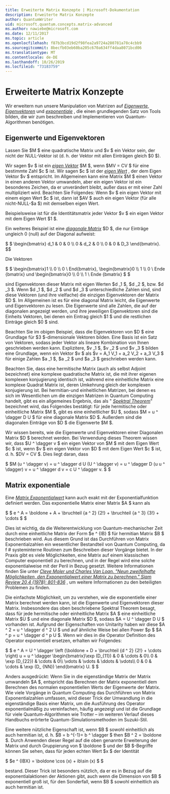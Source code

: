 ```yaml
---
title: Erweiterte Matrix Konzepte | Microsoft-Dokumentation
description: Erweiterte Matrix Konzepte
author: QuantumWriter
uid: microsoft.quantum.concepts.matrix-advanced
ms.author: nawiebe@microsoft.com
ms.date: 12/11/2017
ms.topic: article
ms.openlocfilehash: f87b3bcd19d2f98fea2a9724a280781a78c4cbb9
ms.sourcegitcommit: 8becfb03eb60ba205c670a634ff4daa8071bcd06
ms.translationtype: MT
ms.contentlocale: de-DE
ms.lasthandoff: 10/26/2019
ms.locfileid: "73183759"
---
```

# <a name="advanced-matrix-concepts"></a>Erweiterte Matrix Konzepte #

Wir erweitern nun unsere Manipulation von Matrizen auf [*Eigenwerte, Eigenvektoren*](https://en.wikipedia.org/wiki/Eigenvalues_and_eigenvectors) und [*exponentiale*](https://en.wikipedia.org/wiki/Matrix_exponential) , die einen grundlegenden Satz von Tools bilden, die wir zum beschreiben und Implementieren von Quantum-Algorithmen benötigen.

## <a name="eigenvalues-and-eigenvectors"></a>Eigenwerte und Eigenvektoren ##

Lassen Sie $M $ eine quadratische Matrix und $v $ ein Vektor sein, der nicht der NULL-Vektor ist (d. h. der Vektor mit allen Einträgen gleich $0 $).

Wir sagen $v $ ist ein [*eigen Vektor*](https://en.wikipedia.org/wiki/Eigenvalues_and_eigenvectors) $M $, wenn $MV = CV $ für eine bestimmte Zahl $c $ ist. Wir sagen $c $ ist der [*eigen Wert*](https://en.wikipedia.org/wiki/Eigenvalues_and_eigenvectors) , der dem Eigen Vektor $v $ entspricht. Im Allgemeinen kann eine Matrix $M $ einen Vektor in einen anderen Vektor umwandeln, aber ein eigen Vektor ist ein besonderes Zeichen, da er unverändert bleibt, außer dass er mit einer Zahl multipliziert wird. Beachten Sie Folgendes: Wenn $v $ ein eigen Vektor mit einem eigen Wert $c $ ist, dann ist $AV $ auch ein eigen Vektor (für alle nicht-NULL-$a $) mit demselben eigen Wert.

Beispielsweise ist für die Identitätsmatrix jeder Vektor $v $ ein eigen Vektor mit dem Eigen Wert $1 $.

Ein weiteres Beispiel ist eine [*diagonale Matrix*](https://en.wikipedia.org/wiki/Diagonal_matrix) $D $, die nur Einträge ungleich 0 (null) auf der Diagonal aufweist:

$ $ \begin{bmatrix} d_1 & 0 & 0 \\\\ 0 & d_2 & 0 \\\\ 0 & 0 & D_3 \end{bmatrix}.
$$

Die Vektoren

$ $ \begin{bmatrix}1 \\\\ 0 \\\\ 0 \ End{bmatrix}, \begin{bmatrix}0 \\\\ 1 \\\\ 0 \ Ende {bmatrix} und \begin{bmatrix}0 \\\\ 0 \\\\ 1 \ Ende {bmatrix} $ $

sind Eigenvektoren dieser Matrix mit eigen Werten $d _1 $, $d _2 $, bzw. $d _3 $. Wenn $d _1 $, $d _2 $ und $d _3 $ unterschiedliche Zahlen sind, sind diese Vektoren (und ihre vielfache) die einzigen Eigenvektoren der Matrix $D $. Im Allgemeinen ist es für eine diagonal Matrix leicht, die Eigenwerte und Eigenvektoren zu lesen. Die Eigenwerte sind alle Zahlen, die auf der diagonalen angezeigt werden, und ihre jeweiligen Eigenvektoren sind die Einheits Vektoren, bei denen ein Eintrag gleich $1 $ und die restlichen Einträge gleich $0 $ sind.

Beachten Sie im obigen Beispiel, dass die Eigenvektoren von $D $ eine Grundlage für $3 $-dimensionale Vektoren bilden. Eine Basis ist ein Satz von Vektoren, sodass jeder Vektor als lineare Kombination von Ihnen geschrieben werden kann. Explizitere, $v _1 $, $v _2 $ und $v _3 $ bilden eine Grundlage, wenn ein Vektor $v $ als $v = A_1 V_1 + a_2 V_2 + a_3 V_3 $ für einige Zahlen $a _1 $, $a _2 $ und $a _3 $ geschrieben werden kann.

Beachten Sie, dass eine hermitische Matrix (auch als selbst Adjoint bezeichnet) eine komplexe quadratische Matrix ist, die mit ihrer eigenen komplexen konjugierung identisch ist, während eine einheitliche Matrix eine komplexe Quadrat Matrix ist, deren Umkehrung gleich der komplexen konjugierung ist.
Bei hermitian-und einheitlichen Matrizen, bei denen es sich im Wesentlichen um die einzigen Matrizen in Quantum Computing handelt, gibt es ein allgemeines Ergebnis, das als " [*Spektral Theorem*](https://en.wikipedia.org/wiki/Spectral_theorem)" bezeichnet wird, das Folgendes bestätigt: für jede hermitische oder einheitliche Matrix $M $, gibt es eine einheitlicher $U $, sodass $M = u ^ \dagger D U $ für eine diagonale Matrix $D $. Außerdem sind die diagonalen Einträge von $D $ die Eigenwerte $M $.

Wir wissen bereits, wie die Eigenwerte und Eigenvektoren einer Diagonalen Matrix $D $ berechnet werden. Bei Verwendung dieses Theorem wissen wir, dass $U ^ \dagger v $ ein eigen Vektor von $M $ mit dem Eigen Wert $c $ ist, wenn $v $ ein eigen Vektor von $D $ mit dem Eigen Wert $c $ ist, d. h. $DV = CV $. Dies liegt daran, dass

$ $M (u ^ \dagger v) = u ^ \dagger d U (U ^ \dagger v) = u ^ \dagger D (u u ^ \dagger) v = u ^ \dagger d v = c U ^ \dagger v. $ $

## <a name="matrix-exponentials"></a>Matrix exponentiale
Eine [*Matrix Exponentialwert*](https://en.wikipedia.org/wiki/Matrix_exponential) kann auch exakt mit der Exponentialfunktion definiert werden.  Das exponentielle Matrix einer Matrix $A $ kann als

$ $ e ^ A = \boldone + A + \bruchteil {a ^ 2} {2!} + \bruchteil {a ^ 3} {3!} + \cdots $ $

Dies ist wichtig, da die Weiterentwicklung von Quantum-mechanischer Zeit durch eine einheitliche Matrix der Form $e ^ {IB} $ für hermitian Matrix $B $ beschrieben wird.  Aus diesem Grund ist das Durchführen von Matrix Exponentialzahlen ein wesentlicher Bestandteil von Quantum Computing, da f # systeminterne Routinen zum Beschreiben dieser Vorgänge bietet.
In der Praxis gibt es viele Möglichkeiten, eine Matrix auf einem klassischen Computer exponentiell zu berechnen, und in der Regel wird eine solche exponentialweise mit der Peril in Bezug gesetzt.  Weitere Informationen finden Sie unter [*Cleve Moler und Charles Van Loan. "Neun zweifelhafte Möglichkeiten, den Exponentialwert einer Matrix zu berechnen." Siam Review 20,4 (1978): 801-836*](https://doi.org/10.1137/S00361445024180) , um weitere Informationen zu den beteiligten Problemen zu finden.

Die einfachste Möglichkeit, um zu verstehen, wie die exponentielle einer Matrix berechnet werden kann, ist die Eigenwerte und Eigenvektoren dieser Matrix.  Insbesondere das oben beschriebene Spektral Theorem besagt, dass für jede hermitische oder einheitliche Matrix $A $ eine einheitliche Matrix $U $ und eine diagonale Matrix $D $, sodass $A = U ^ \dagger D U $ vorhanden ist.  Aufgrund der Eigenschaften von Unitarity haben wir diese $A ^ 2 = u ^ \dagger d ^ 2 U $ und auf ähnliche Weise bei allen Power $p $ $A ^ p = u ^ \dagger d ^ p U $.  Wenn wir dies in die Operator Definition des Operator exponentiell ersetzen, erhalten wir Folgendes:

$ $ e ^ A = U ^ \dagger \left (\boldone + D + \bruchteil {d ^ 2} {2!} + \cdots \right) u = u ^ \dagger \begin{bmatrix}\exp (D_{11}) & 0 & \cdots & 0\\\\ 0 & \exp (D_{22}) & \cdots & 0\\\\ \vdots & \vdots & \ddots & \vdots\\\\ 0 & 0 & \cdots & \exp (D_ {NN}) \end{bmatrix} U. $ $

Anders ausgedrückt: Wenn Sie in die eigenständige Matrix der Matrix umwandeln $A $, entspricht das Berechnen der Matrix exponentiell dem Berechnen des normalen exponentiellen Werts der Eigenwerte der Matrix.  Wie viele Vorgänge in Quantum Computing das Durchführen von Matrix Exponentialzahlen umfassen, wird dieser Trick der Umwandlung in die eigenständige Basis einer Matrix, um die Ausführung des Operator exponentialmäßig zu vereinfachen, häufig angezeigt und ist die Grundlage für viele Quantum-Algorithmen wie Trotter – im weiteren Verlauf dieses Handbuchs erörterte Quantum-Simulationsmethoden im Suzuki-Stil.

Eine weitere nützliche Eigenschaft ist, wenn $B $ sowohl einheitlich als auch hermitian ist, d. h. $B = b ^{-1}= b ^ \dagger $ then $B ^ 2 = \boldone $. Durch Anwenden dieser Regel auf die oben genannte Erweiterung der Matrix und durch Gruppierung von $ \boldone $ und der $B $-Begriffe können Sie sehen, dass für jeden echten Wert $x $ der Identität

$ $e ^ {IBX} = \boldone \cos (x) + ib\sin (x) $ $


bestand. Dieser Trick ist besonders nützlich, da er es in Bezug auf die exponentialaktionen der Aktionen gibt, auch wenn die Dimension von $B $ exponentiell groß ist, für den Sonderfall, wenn $B $ sowohl einheitlich als auch hermitian ist.
